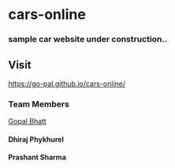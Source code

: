 # cars-online
### sample car website under construction..
## Visit 

https://go-pal.github.io/cars-online/

### Team Members

[Gopal Bhatt](http://gopaldbhatt.com.np/)
#### Dhiraj Phykhurel
#### Prashant Sharma
